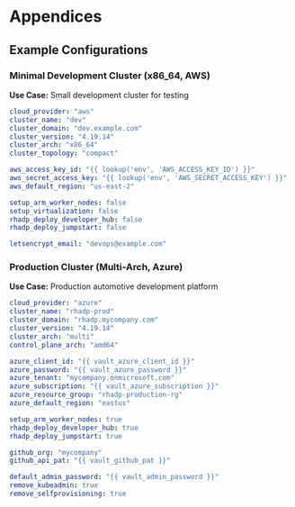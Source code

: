 # Appendices

## Example Configurations

### Minimal Development Cluster (x86_64, AWS)

**Use Case:** Small development cluster for testing

```yaml
cloud_provider: "aws"
cluster_name: "dev"
cluster_domain: "dev.example.com"
cluster_version: "4.19.14"
cluster_arch: "x86_64"
cluster_topology: "compact"

aws_access_key_id: "{{ lookup('env', 'AWS_ACCESS_KEY_ID') }}"
aws_secret_access_key: "{{ lookup('env', 'AWS_SECRET_ACCESS_KEY') }}"
aws_default_region: "us-east-2"

setup_arm_worker_nodes: false
setup_virtualization: false
rhadp_deploy_developer_hub: false
rhadp_deploy_jumpstart: false

letsencrypt_email: "devops@example.com"
```


### Production Cluster (Multi-Arch, Azure)

**Use Case:** Production automotive development platform

```yaml
cloud_provider: "azure"
cluster_name: "rhadp-prod"
cluster_domain: "rhadp.mycompany.com"
cluster_version: "4.19.14"
cluster_arch: "multi"
control_plane_arch: "amd64"

azure_client_id: "{{ vault_azure_client_id }}"
azure_password: "{{ vault_azure_password }}"
azure_tenant: "mycompany.onmicrosoft.com"
azure_subscription: "{{ vault_azure_subscription }}"
azure_resource_group: "rhadp-production-rg"
azure_default_region: "eastus"

setup_arm_worker_nodes: true
rhadp_deploy_developer_hub: true
rhadp_deploy_jumpstart: true

github_org: "mycompany"
github_api_pat: "{{ vault_github_pat }}"

default_admin_password: "{{ vault_admin_password }}"
remove_kubeadmin: true
remove_selfprovisioning: true
```
